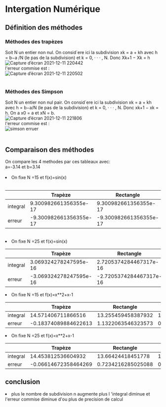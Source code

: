 <h1>Intergation Numérique</h1>
<h2>Définition des méthodes</h2>
<h3>Méthodes des trapèzes</h3>

Soit N un entier non nul. On consid`ere ici la subdivision xk = a + kh avec h = b−a /N
(le pas de la subdivision) et k = 0, · · · , N. Donc Xk+1 − Xk = h
<br>
![Capture d’écran 2021-12-11 220442](https://user-images.githubusercontent.com/58143316/145691891-02f73345-c353-4289-bfd5-42d0ff92b3a7.png)
<br>l'erreur commise est :<br>
![Capture d’écran 2021-12-11 220502](https://user-images.githubusercontent.com/58143316/145691908-55a13610-5cf4-4b9d-8152-561b45a74972.png)
<br><br>

<h3>Méthodes des Simpson</h3>

Soit N un entier non nul pair. On consid`ere ici la subdivision xk = a + kh avec h = b−a/N (le pas de la subdivision) et k = 0, · · · , N. Donc xk+1 − xk = h. On a x0 = a et xN = b.
<br>
![Capture d’écran 2021-12-11 221806](https://user-images.githubusercontent.com/58143316/145692038-7f815835-b070-4fcd-a529-cdcdb02f93d1.png)
<br>l'erreur commise est :<br>
![simson erruer](https://user-images.githubusercontent.com/58143316/145692042-0756e76c-f334-44aa-a816-15d0e4630007.png)
<br><br>
<h2> Comparaison des méthodes </h2>
On compare les 4 methodes par ces tableaux avec:
<br>a=-3.14 et b=3.14 <br><br>
<li>On fixe N =15 et f(x)=sin(x)</li> <br>


|          | Trapèze                | Rectangle              | Milieur                 | Simpson              |
|----------|------------------------|------------------------|-------------------------|----------------------|
| integral | 9.300982661356355e-17  | 9.300982661356355e-17  | 2.7902947984069064e-16  | -0.08646964366433606 |
| erreur   | -9.300982661356355e-17 | -9.300982661356355e-17 | -2.7902947984069064e-16 | 0.08646964366433606  |
<br>
<li>On fixe N =25 et f(x)=sin(x)</li>

|          | Trapèze                | Rectangle               | Milieur                | Simpson               |
|----------|------------------------|-------------------------|------------------------|-----------------------|
| integral | 3.069324278247595e-16  | 2.7205374284467317e-16  | 4.464471677451047e-16  | -0.031417540527947305 |
| erreur   | -3.069324278247595e-16 | -2.7205374284467317e-16 | -4.464471677451047e-16 | 0.031417540527947305  |
<li>On fixe N =15 et f(x)=x**2+x-1</li>

|          | Trapèze              | Rectangle          | Milieur             | Simpson           |
|----------|----------------------|--------------------|---------------------|-------------------|
| integral | 14.571406711866516   | 13.255459458387932 | 14.295795363597184  | 9.97088108290478  |
| erreur   | -0.18374089884622613 | 1.1322063546323573 | 0.09187044942310507 | 4.416784730115509 |

<li>On fixe N =25 et f(x)=x**2+x-1</li>

|          | Trapèze              | Rectangle          | Milieur            | Simpson            |
|----------|----------------------|--------------------|--------------------|--------------------|
| integral | 14.453812536604932   | 13.66424418451778  | 14.354592451227973 | 11.593653905746976 |
| erreur   | -0.06614672358464269 | 0.7234216285025088 | 0.0330733617923169 | 2.7940119072733136 |

<h2>conclusion</h2>
<li>plus le nombre de subdivision n augmente plus l 'integral diminue et l'erreur commise diminue d'ou plus de precision de calcul</li>


